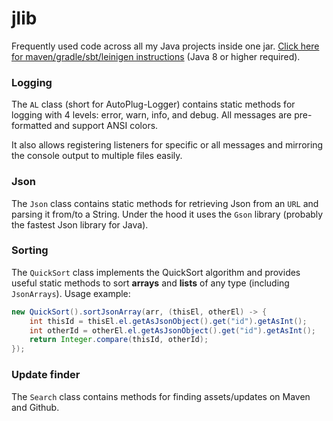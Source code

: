 # jlib
Frequently used code across all my Java projects inside one jar.
[Click here for maven/gradle/sbt/leinigen instructions](https://jitpack.io/#Osiris-Team/jlib/LATEST) (Java 8 or higher required).

### Logging
The `AL` class (short for AutoPlug-Logger) contains static methods for logging
with 4 levels: error, warn, info, and debug. All messages are pre-formatted
and support ANSI colors. 

It also allows registering listeners for specific or all messages and 
mirroring the console output to multiple files easily.

### Json
The `Json` class contains static methods for retrieving Json from an `URL`
and parsing it from/to a String. Under the hood it uses the `Gson` library (probably
the fastest Json library for Java).

### Sorting
The `QuickSort` class implements the QuickSort algorithm and provides useful
static methods to sort **arrays** and **lists** of any type (including `JsonArrays`). Usage example:
```java
new QuickSort().sortJsonArray(arr, (thisEl, otherEl) -> {
    int thisId = thisEl.el.getAsJsonObject().get("id").getAsInt();
    int otherId = otherEl.el.getAsJsonObject().get("id").getAsInt();
    return Integer.compare(thisId, otherId);
});
```

### Update finder
The `Search` class contains methods for finding assets/updates on Maven and Github.



